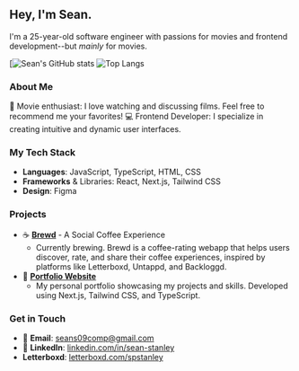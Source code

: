 ## Hey, I'm Sean.
I'm a 25-year-old software engineer with passions for movies and frontend development--but _mainly_ for movies.

[![Sean's GitHub stats](https://github-readme-stats.vercel.app/api?username=seanpstanley&theme=gruvbox_light&show_icons=true)
![Top Langs](https://github-readme-stats.vercel.app/api/top-langs/?username=seanpstanley&layout=compact&theme=gruvbox_light)

### About Me
🎥 Movie enthusiast: I love watching and discussing films. Feel free to recommend me your favorites!
💻 Frontend Developer: I specialize in creating intuitive and dynamic user interfaces.

### My Tech Stack
- **Languages**: JavaScript, TypeScript, HTML, CSS
- **Frameworks** & Libraries: React, Next.js, Tailwind CSS
- **Design**: Figma

### Projects
  - ☕️ [**Brewd**](https://brewd.org/) - A Social Coffee Experience
      - Currently brewing. Brewd is a coffee-rating webapp that helps users discover, rate, and share their coffee experiences, inspired by platforms like Letterboxd, Untappd, and Backloggd.
  - 📃 [**Portfolio Website**](https://seanpstanley.dev/)
      - My personal portfolio showcasing my projects and skills. Developed using Next.js, Tailwind CSS, and TypeScript.

### Get in Touch
- 📧 **Email**: seans09comp@gmail.com
- 💼 **LinkedIn**: [linkedin.com/in/sean-stanley](https://www.linkedin.com/in/seanpstanley/)
- **Letterboxd**: [letterboxd.com/spstanley](https://letterboxd.com/spstanley/)

<!--
**seanpstanley/seanpstanley** is a ✨ _special_ ✨ repository because its `README.md` (this file) appears on your GitHub profile.

Here are some ideas to get you started:

- 🔭 I’m currently working on ...
- 🌱 I’m currently learning ...
- 👯 I’m looking to collaborate on ...
- 🤔 I’m looking for help with ...
- 💬 Ask me about ...
- 📫 How to reach me: ...
- 😄 Pronouns: ...
- ⚡ Fun fact: ...
-->

